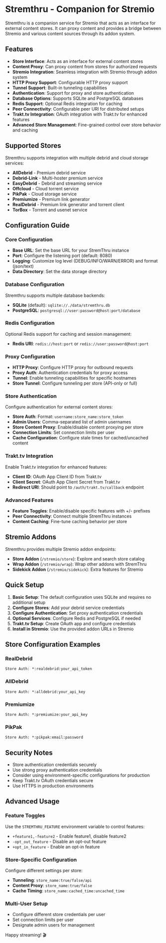 # Stremthru - Companion for Stremio

Stremthru is a companion service for Stremio that acts as an interface for external content stores. It can proxy content and provides a bridge between Stremio and various content sources through its addon system.

## Features

* **Store Interface**: Acts as an interface for external content stores
* **Content Proxy**: Can proxy content from stores for authorized requests
* **Stremio Integration**: Seamless integration with Stremio through addon system
* **HTTP Proxy Support**: Configurable HTTP proxy support
* **Tunnel Support**: Built-in tunneling capabilities
* **Authentication**: Support for proxy and store authentication
* **Database Options**: Supports SQLite and PostgreSQL databases
* **Redis Support**: Optional Redis integration for caching
* **Peer Connectivity**: Configurable peer URI for distributed setups
* **Trakt.tv Integration**: OAuth integration with Trakt.tv for enhanced features
* **Advanced Store Management**: Fine-grained control over store behavior and caching

## Supported Stores

Stremthru supports integration with multiple debrid and cloud storage services:

* **AllDebrid** - Premium debrid service
* **Debrid-Link** - Multi-hoster premium service
* **EasyDebrid** - Debrid and streaming service
* **Offcloud** - Cloud torrent service
* **PikPak** - Cloud storage service
* **Premiumize** - Premium link generator
* **RealDebrid** - Premium link generator and torrent client
* **TorBox** - Torrent and usenet service

## Configuration Guide

### Core Configuration

* **Base URL**: Set the base URL for your StremThru instance
* **Port**: Configure the listening port (default: 8080)
* **Logging**: Customize log level (DEBUG/INFO/WARN/ERROR) and format (json/text)
* **Data Directory**: Set the data storage directory

### Database Configuration

Stremthru supports multiple database backends:
* **SQLite** (default): `sqlite://./data/stremthru.db`
* **PostgreSQL**: `postgresql://user:password@host:port/database`

### Redis Configuration

Optional Redis support for caching and session management:
* **Redis URI**: `redis://host:port` or `redis://user:password@host:port`

### Proxy Configuration

* **HTTP Proxy**: Configure HTTP proxy for outbound requests
* **Proxy Auth**: Authentication credentials for proxy access
* **Tunnel**: Enable tunneling capabilities for specific hostnames
* **Store Tunnel**: Configure tunneling per store (API-only or full)

### Store Authentication

Configure authentication for external content stores:
* **Store Auth**: Format: `username:store_name:store_token`
* **Admin Users**: Comma-separated list of admin usernames
* **Store Content Proxy**: Enable/disable content proxying per store
* **Connection Limits**: Set connection limits per user
* **Cache Configuration**: Configure stale times for cached/uncached content

### Trakt.tv Integration

Enable Trakt.tv integration for enhanced features:
* **Client ID**: OAuth App Client ID from Trakt.tv
* **Client Secret**: OAuth App Client Secret from Trakt.tv
* **Redirect URI**: Should point to `/auth/trakt.tv/callback` endpoint

### Advanced Features

* **Feature Toggles**: Enable/disable specific features with +/- prefixes
* **Peer Connectivity**: Connect multiple StremThru instances
* **Content Caching**: Fine-tune caching behavior per store

## Stremio Addons

Stremthru provides multiple Stremio addon endpoints:

* **Store Addon** (`/stremio/store`): Explore and search store catalog
* **Wrap Addon** (`/stremio/wrap`): Wrap other addons with StremThru
* **Sidekick Addon** (`/stremio/sidekick`): Extra features for Stremio

## Quick Setup

1. **Basic Setup**: The default configuration uses SQLite and requires no additional setup
2. **Configure Stores**: Add your debrid service credentials
3. **Configure Authentication**: Set proxy authentication credentials
4. **Optional Services**: Configure Redis and PostgreSQL if needed
5. **Trakt.tv Setup**: Create OAuth app and configure credentials
6. **Install in Stremio**: Use the provided addon URLs in Stremio

## Store Configuration Examples

### RealDebrid
```
Store Auth: *:realdebrid:your_api_token
```

### AllDebrid
```
Store Auth: *:alldebrid:your_api_key
```

### Premiumize
```
Store Auth: *:premiumize:your_api_key
```

### PikPak
```
Store Auth: *:pikpak:email:password
```

## Security Notes

* Store authentication credentials securely
* Use strong proxy authentication credentials
* Consider using environment-specific configurations for production
* Keep Trakt.tv OAuth credentials secure
* Use HTTPS in production environments

## Advanced Usage

### Feature Toggles
Use the `STREMTHRU_FEATURE` environment variable to control features:
* `+feature1,-feature2` - Enable feature1, disable feature2
* `-opt_out_feature` - Disable an opt-out feature
* `+opt_in_feature` - Enable an opt-in feature

### Store-Specific Configuration
Configure different settings per store:
* **Tunneling**: `store_name:true/false/api`
* **Content Proxy**: `store_name:true/false`
* **Cache Timing**: `store_name:cached_time:uncached_time`

### Multi-User Setup
* Configure different store credentials per user
* Set connection limits per user
* Designate admin users for management

Happy streaming! 🎬
